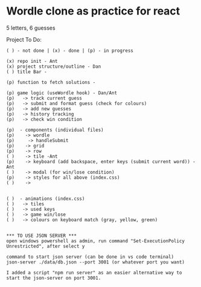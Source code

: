 # Wordle clone as practice for react

  5 letters, 6 guesses

  Project To Do:

    ( ) - not done | (x) - done | (p) - in progress
 
    (x) repo init - Ant
    (x) project structure/outline - Dan
    ( ) title Bar -

    (p) function to fetch solutions -

    (p) game logic (useWordle hook) - Dan/Ant 
    (p)   -> track current guess
    (p)   -> submit and format guess (check for colours)
    (p)   -> add new guesses
    (p)   -> history tracking
    (p)   -> check win condition

    (p)  - components (individual files)
    (p)    -> wordle
    (p)     -> handleSubmit 
    (p)    -> grid
    (p)    -> row
    ( )    -> tile -Ant
    (p)    -> keyboard (add backspace, enter keys (submit current word)) -Ant
    ( )    -> modal (for win/lose condition)
    (p)    -> styles for all above (index.css)
    ( )    -> 


    ( )  - animations (index.css)
    ( )   -> tiles
    ( )   -> used keys
    ( )   -> game win/lose
    ( )   -> colours on keyboard match (gray, yellow, green)


    *** TO USE JSON SERVER ***
    open windows powershell as admin, run command "Set-ExecutionPolicy Unrestricted", after select y

    command to start json server (can be done in vs code terminal) 
    json-server ./data/db.json --port 3001 (or whatever port you want)

    I added a script "npm run server" as an easier alternative way to start the json-server on port 3001.
#